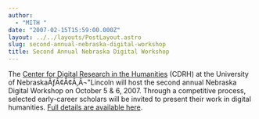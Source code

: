 ```yaml
---
author:
  - "MITH "
date: "2007-02-15T15:59:00.000Z"
layout: ../../layouts/PostLayout.astro
slug: second-annual-nebraska-digital-workshop
title: Second Annual Nebraska Digital Workshop
---
```


The [Center for Digital Research in the Humanities](http://cdrh.unl.edu/) (CDRH) at the University of NebraskaÃƒÂ¢Ã¢Â‚Â¬"Lincoln will host the second annual Nebraska Digital Workshop on October 5 & 6, 2007. Through a competitive process, selected early-career scholars will be invited to present their work in digital humanities. [Full details are available here](http://cdrh.unl.edu/opportunities/nebraskaforum.php).
